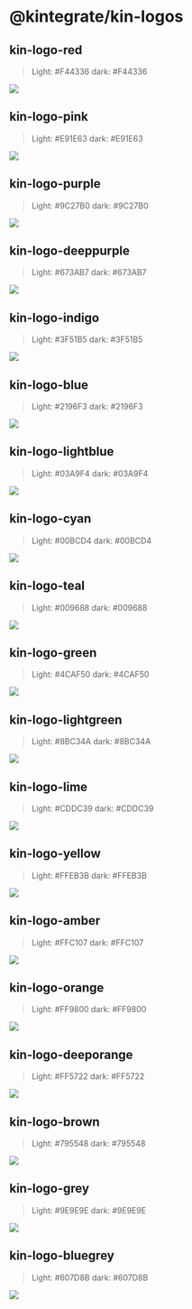 # @kintegrate/kin-logos

## kin-logo-red

> Light: #F44336 dark: #F44336

![](./png/kin-logo-red.png?raw=true)

## kin-logo-pink

> Light: #E91E63 dark: #E91E63

![](./png/kin-logo-pink.png?raw=true)

## kin-logo-purple

> Light: #9C27B0 dark: #9C27B0

![](./png/kin-logo-purple.png?raw=true)

## kin-logo-deeppurple

> Light: #673AB7 dark: #673AB7

![](./png/kin-logo-deeppurple.png?raw=true)

## kin-logo-indigo

> Light: #3F51B5 dark: #3F51B5

![](./png/kin-logo-indigo.png?raw=true)

## kin-logo-blue

> Light: #2196F3 dark: #2196F3

![](./png/kin-logo-blue.png?raw=true)

## kin-logo-lightblue

> Light: #03A9F4 dark: #03A9F4

![](./png/kin-logo-lightblue.png?raw=true)

## kin-logo-cyan

> Light: #00BCD4 dark: #00BCD4

![](./png/kin-logo-cyan.png?raw=true)

## kin-logo-teal

> Light: #009688 dark: #009688

![](./png/kin-logo-teal.png?raw=true)

## kin-logo-green

> Light: #4CAF50 dark: #4CAF50

![](./png/kin-logo-green.png?raw=true)

## kin-logo-lightgreen

> Light: #8BC34A dark: #8BC34A

![](./png/kin-logo-lightgreen.png?raw=true)

## kin-logo-lime

> Light: #CDDC39 dark: #CDDC39

![](./png/kin-logo-lime.png?raw=true)

## kin-logo-yellow

> Light: #FFEB3B dark: #FFEB3B

![](./png/kin-logo-yellow.png?raw=true)

## kin-logo-amber

> Light: #FFC107 dark: #FFC107

![](./png/kin-logo-amber.png?raw=true)

## kin-logo-orange

> Light: #FF9800 dark: #FF9800

![](./png/kin-logo-orange.png?raw=true)

## kin-logo-deeporange

> Light: #FF5722 dark: #FF5722

![](./png/kin-logo-deeporange.png?raw=true)

## kin-logo-brown

> Light: #795548 dark: #795548

![](./png/kin-logo-brown.png?raw=true)

## kin-logo-grey

> Light: #9E9E9E dark: #9E9E9E

![](./png/kin-logo-grey.png?raw=true)

## kin-logo-bluegrey

> Light: #607D8B dark: #607D8B

![](./png/kin-logo-bluegrey.png?raw=true)